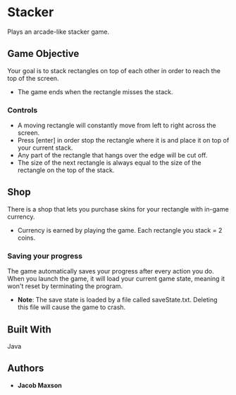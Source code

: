# Stacker

Plays an arcade-like stacker game.

## Game Objective

Your goal is to stack rectangles on top of each other in order to reach the top of the screen.
* The game ends when the rectangle misses the stack.

### Controls

* A moving rectangle will constantly move from left to right across the screen.
* Press [enter] in order stop the rectangle where it is and place it on top of your current stack.
* Any part of the rectangle that hangs over the edge will be cut off.
* The size of the next rectangle is always equal to the size of the rectangle on the top of the stack.

## Shop

There is a shop that lets you purchase skins for your rectangle with in-game currency.
* Currency is earned by playing the game. Each rectangle you stack = 2 coins.

### Saving your progress

The game automatically saves your progress after every action you do.
When you launch the game, it will load your current game state, meaning it won't reset by terminating the program.

* **Note**: The save state is loaded by a file called saveState.txt. Deleting this file will cause the game to crash.

## Built With

Java

## Authors
* **Jacob Maxson**
